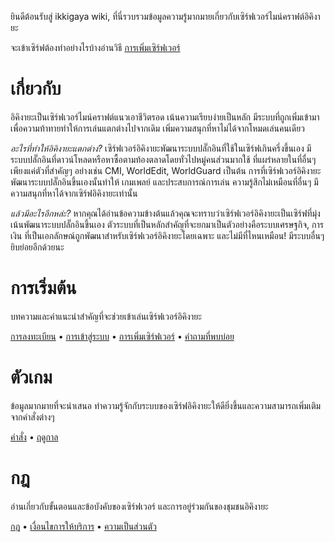 ยินดีต้อนรับสู่ ikkigaya wiki, ที่นี่รวบรวมข้อมูลความรู้มากมายเกี่ยวกับเซิร์ฟเวอร์ไมน์คราฟต์อิคิงายะ

จะเข้าเซิร์ฟต้องทำอย่างไรบ้างอ่านวิธี [การเพิ่มเซิร์ฟเวอร์](/wiki/add-server) 

# เกี่ยวกับ
อิคิงายะเป็นเซิร์ฟเวอร์ไมน์คราฟต์แนวเอาชีวิตรอด เน้นความเรียบง่ายเป็นหลัก มีระบบที่ถูกเพิ่มเข้ามาเพื่อความท้าทายทำให้การเล่นแตกต่างไปจากเดิม เพิ่มความสนุกที่หาไม่ได้จากโหมดเล่นคนเดียว

*อะไรที่ทำให้อิคิงายะแตกต่าง?*
เซิร์ฟเวอร์อิคิงายะพัฒนาระบบปลั๊กอินที่ใช้ในเซิร์ฟเกินครึ่งขึ้นเอง มีระบบปลั๊กอินที่ดาวน์โหลดหรือหาซื้อตามท้องตลาดโดยทั่วไปหมู่คนส่วนมากใช้ ที่แผร่หลายในที่อื่นๆเพียงแค่ตัวที่สำคัญๆ อย่างเช่น CMI, WorldEdit, WorldGuard เป็นต้น
การที่เซิร์ฟเวอร์อิคิงายะพัฒนาระบบปลั๊กอินขึ้นเองนั้นทำให้ เกมเพลย์ และประสบการณ์การเล่น ความรู้สึกไม่เหมือนที่อื่นๆ มีความสนุกที่หาได้จากเซิร์ฟอิคิงายะเท่านั้น

*แล้วมีอะไรอีกหล่ะ?*
หากคุณได้อ่านข้อความข้างต้นแล้วคุณจะทราบว่าเซิร์ฟเวอร์อิคิงายะเป็นเซิร์ฟที่มุ่งเน้นพัฒนาระบบปลั๊กอินขึ้นเอง ตัวระบบที่เป็นหลักสำคัญที่จะยกมาเป็นตัวอย่างคือระบบเศรษฐกิจ, การเงิน ที่เป็นเอกลักษณ์ถูกพัฒนาสำหรับเซิร์ฟเวอร์อิคิงายะโดยเฉพาะ และไม่มีที่ไหนเหมือน! มีระบบอื่นๆยิบย่อยอีกด้วยนะ

# การเริ่มต้น
บทความและคำแนะนำสำคัญที่จะช่วยเข้าเล่นเซิร์ฟเวอร์อิคิงายะ

[การลงทะเบียน](/wiki/register) • [การเข้าสู่ระบบ](/wiki/login) • [การเพิ่มเซิร์ฟเวอร์](/wiki/add-server) • [คำถามที่พบบ่อย](/wiki/faq)

# ตัวเกม
ข้อมูลมากมายที่จะนำเสนอ ทำความรู้จักกับระบบของเซิร์ฟอิคิงายะให้ดียิ่งขึ้นและความสามารถเพิ่มเติมจากคำสั่งต่างๆ

[คำสั่ง](/wiki/commands) • [ฤดูกาล](/wiki/seasons)

# กฎ
อ่านเกี่ยวกับขั้นตอนและข้อบังคับของเซิร์ฟเวอร์ และการอยู่ร่วมกันของชุมชนอิคิงายะ

[กฎ](/rules) • [เงื่อนไขการให้บริการ](/terms) • [ความเป็นส่วนตัว](/privacy)

